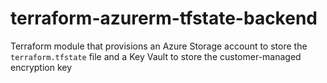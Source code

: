 # terraform-azurerm-tfstate-backend
Terraform module that provisions an Azure Storage account to store the `terraform.tfstate` file and a Key Vault to store the customer-managed encryption key
